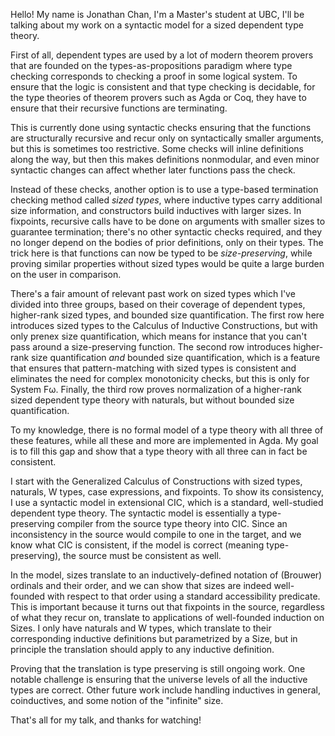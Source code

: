 Hello! My name is Jonathan Chan, I'm a Master's student at UBC,
I'll be talking about my work on a syntactic model for a sized dependent type theory.

First of all, dependent types are used by a lot of modern theorem provers
that are founded on the types-as-propositions paradigm
where type checking corresponds to checking a proof in some logical system.
To ensure that the logic is consistent and that type checking is decidable,
for the type theories of theorem provers such as Agda or Coq,
they have to ensure that their recursive functions are terminating.

This is currently done using syntactic checks ensuring that the functions are
structurally recursive and recur only on syntactically smaller arguments,
but this is sometimes too restrictive.
Some checks will inline definitions along the way, but then this makes definitions nonmodular,
and even minor syntactic changes can affect whether later functions pass the check.

Instead of these checks, another option is to use a type-based termination checking method called *sized types*,
where inductive types carry additional size information,
and constructors build inductives with larger sizes.
In fixpoints, recursive calls have to be done on arguments with smaller sizes to guarantee termination;
there's no other syntactic checks required,
and they no longer depend on the bodies of prior definitions,
only on their types.
The trick here is that functions can now be typed to be *size-preserving*,
while proving similar properties without sized types would be quite a large burden on the user in comparison.

There's a fair amount of relevant past work on sized types which I've divided into three groups,
based on their coverage of dependent types, higher-rank sized types,
and bounded size quantification.
The first row here introduces sized types to the Calculus of Inductive Constructions,
but with only prenex size quantification,
which means for instance that you can't pass around a size-preserving function.
The second row introduces higher-rank size quantification *and* bounded size quantification,
which is a feature that ensures that pattern-matching with sized types is consistent
and eliminates the need for complex monotonicity checks,
but this is only for System Fω.
Finally, the third row proves normalization of a higher-rank sized dependent type theory with naturals,
but without bounded size quantification.

To my knowledge, there is no formal model of a type theory with all three of these features,
while all these and more are implemented in Agda.
My goal is to fill this gap and show that a type theory with all three can in fact be consistent.

I start with the Generalized Calculus of Constructions with sized types,
naturals, W types, case expressions, and fixpoints.
To show its consistency, I use a syntactic model in extensional CIC,
which is a standard, well-studied dependent type theory.
The syntactic model is essentially a type-preserving compiler from the source type theory into CIC.
Since an inconsistency in the source would compile to one in the target,
and we know what CIC is consistent,
if the model is correct (meaning type-preserving),
the source must be consistent as well.

In the model, sizes translate to an inductively-defined notation of (Brouwer) ordinals and their order,
and we can show that sizes are indeed well-founded with respect to that order using a standard accessibility predicate.
This is important because it turns out that fixpoints in the source,
regardless of what they recur on,
translate to applications of well-founded induction on Sizes.
I only have naturals and W types,
which translate to their corresponding inductive definitions but parametrized by a Size,
but in principle the translation should apply to any inductive definition.

Proving that the translation is type preserving is still ongoing work.
One notable challenge is ensuring that the universe levels of all the inductive types are correct.
Other future work include handling inductives in general, coinductives,
and some notion of the "infinite" size.

That's all for my talk, and thanks for watching!